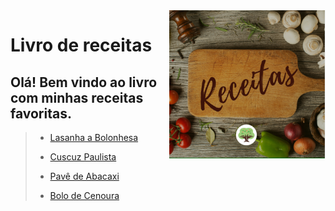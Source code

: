 <img src="imagens/imagem-receitas.PNG" align="right" width="250">

# Livro de receitas #


## Olá! Bem vindo ao livro com minhas receitas favoritas.

> * [Lasanha a Bolonhesa](https://github.com/siljrocha/livro-receitas/blob/master/receitas/lasanha.md)
>
> * [Cuscuz Paulista](https://github.com/siljrocha/livro-receitas/blob/master/receitas/Cuscuz%20Paulista.md)
>
> * [Pavê de Abacaxi](https://github.com/siljrocha/livro-receitas/blob/master/receitas/Pav%C3%AA%20de%20Abacaxi.md)
>
> * [Bolo de Cenoura](https://github.com/siljrocha/livro-receitas/blob/master/receitas/Bolo%20de%20Cenoura.md)
